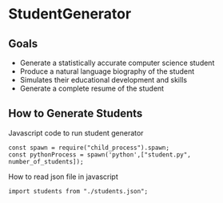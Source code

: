 # StudentGenerator
## Goals
* Generate a statistically accurate computer science student
* Produce a natural language biography of the student
* Simulates their educational development and skills
* Generate a complete resume of the student

## How to Generate Students
Javascript code to run student generator
```
const spawn = require("child_process").spawn;
const pythonProcess = spawn('python',["student.py", number_of_students]);
```
How to read json file in javascript
```
import students from "./students.json";
```
